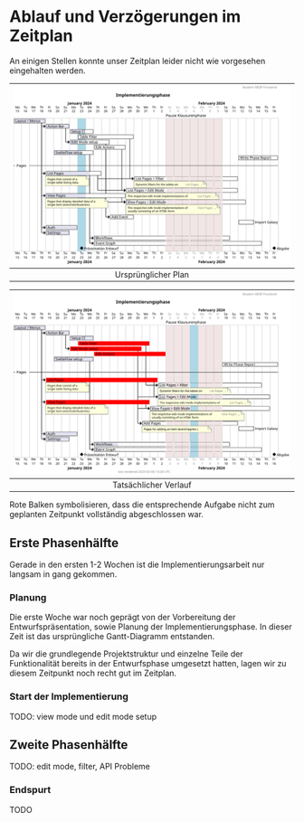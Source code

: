 # Ablauf und Verzögerungen im Zeitplan

An einigen Stellen konnte unser Zeitplan leider nicht wie vorgesehen eingehalten werden.

| ![original plan](originalGanttChart.svg) |
| :--: |
| Ursprünglicher Plan |

| ![latest plan](ganttChart.svg) |
| :--: |
| Tatsächlicher Verlauf |

Rote Balken symbolisieren, dass die entsprechende Aufgabe nicht zum geplanten Zeitpunkt vollständig abgeschlossen war.

## Erste Phasenhälfte

Gerade in den ersten 1-2 Wochen ist die Implementierungsarbeit nur langsam in gang gekommen.

### Planung

Die erste Woche war noch geprägt von der Vorbereitung der Entwurfspräsentation, sowie Planung der Implementierungsphase.
In dieser Zeit ist das ursprüngliche Gantt-Diagramm entstanden.

Da wir die grundlegende Projektstruktur und einzelne Teile der Funktionalität bereits in der Entwurfsphase umgesetzt hatten, lagen wir zu diesem Zeitpunkt noch recht gut im Zeitplan.

### Start der Implementierung

TODO: view mode und edit mode setup

## Zweite Phasenhälfte

TODO: edit mode, filter, API Probleme

### Endspurt

TODO

